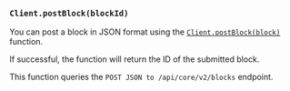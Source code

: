 ### `Client.postBlock(blockId)`

You can post a block in JSON format using
the [`Client.postBlock(block)`](./../libraries/nodejs/references/classes/Client#postblock)
function.

If successful, the function will return the ID of the submitted block.

This function queries the `POST JSON to /api/core/v2/blocks` endpoint.
